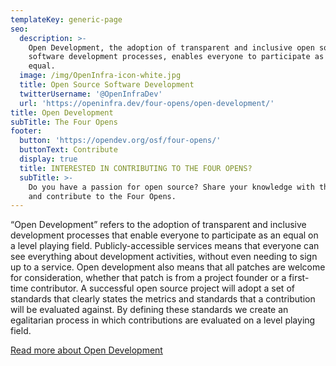 ```yaml
---
templateKey: generic-page
seo:
  description: >-
    Open Development, the adoption of transparent and inclusive open source
    software development processes, enables everyone to participate as an
    equal. 
  image: /img/OpenInfra-icon-white.jpg
  title: Open Source Software Development
  twitterUsername: '@OpenInfraDev'
  url: 'https://openinfra.dev/four-opens/open-development/'
title: Open Development
subTitle: The Four Opens
footer:
  button: 'https://opendev.org/osf/four-opens/'
  buttonText: Contribute
  display: true
  title: INTERESTED IN CONTRIBUTING TO THE FOUR OPENS?
  subTitle: >-
    Do you have a passion for open source? Share your knowledge with the world
    and contribute to the Four Opens.
---
```

“Open Development” refers to the adoption of transparent and inclusive development processes that enable everyone to participate as an equal on a level playing field. Publicly-accessible services means that everyone can see everything about development activities, without even needing to sign up to a service. Open development also means that all patches are welcome for consideration, whether that patch is from a project founder or a first-time contributor. A successful open source project will adopt a set of standards that clearly states the metrics and standards that a contribution will be evaluated against. By defining these standards we create an egalitarian process in which contributions are evaluated on a level playing field.

[Read more about Open Development](https://opendev.org/osf/four-opens/src/branch/master/doc/source/opendevelopment.rst)
